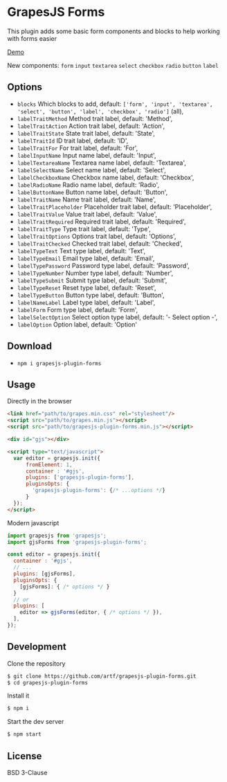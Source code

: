 # GrapesJS Forms

This plugin adds some basic form components and blocks to help working with forms easier

[Demo](http://grapesjs.com/demo.html)
<br/>

New components:
`form`
`input`
`textarea`
`select`
`checkbox`
`radio`
`button`
`label`



## Options

* `blocks` Which blocks to add, default: `['form', 'input', 'textarea', 'select', 'button', 'label', 'checkbox', 'radio']` (all),
* `labelTraitMethod` Method trait label, default: 'Method',
* `labelTraitAction` Action trait label, default: 'Action',
* `labelTraitState` State trait label,  default: 'State',
* `labelTraitId` ID trait label, default: 'ID',
* `labelTraitFor` For trait label, default: 'For',
* `labelInputName` Input name label, default: 'Input',
* `labelTextareaName` Textarea name label, default: 'Textarea',
* `labelSelectName` Select name label, default: 'Select',
* `labelCheckboxName` Checkbox name label, default: 'Checkbox',
* `labelRadioName` Radio name label, default: 'Radio',
* `labelButtonName` Button name label, default: 'Button',
* `labelTraitName` Name trait label, default: 'Name',
* `labelTraitPlaceholder` Placeholder trait label, default: 'Placeholder',
* `labelTraitValue` Value trait label, default: 'Value',
* `labelTraitRequired` Required trait label, default: 'Required',
* `labelTraitType` Type trait label, default: 'Type',
* `labelTraitOptions` Options trait label, default: 'Options',
* `labelTraitChecked` Checked trait label, default: 'Checked',
* `labelTypeText` Text type label, default: 'Text',
* `labelTypeEmail` Email type label, default: 'Email',
* `labelTypePassword` Password type label, default: 'Password',
* `labelTypeNumber` Number type label, default: 'Number',
* `labelTypeSubmit` Submit type label, default: 'Submit',
* `labelTypeReset` Reset type label, default: 'Reset',
* `labelTypeButton` Button type label, default: 'Button',
* `labelNameLabel` Label type label, default: 'Label',
* `labelForm` Form type label, default: 'Form',
* `labelSelectOption` Select option type label, default: '- Select option -',
* `labelOption` Option label, default: 'Option'



## Download

* `npm i grapesjs-plugin-forms`



## Usage

Directly in the browser

```html
<link href="path/to/grapes.min.css" rel="stylesheet"/>
<script src="path/to/grapes.min.js"></script>
<script src="path/to/grapesjs-plugin-forms.min.js"></script>

<div id="gjs"></div>

<script type="text/javascript">
  var editor = grapesjs.init({
      fromElement: 1,
      container : '#gjs',
      plugins: ['grapesjs-plugin-forms'],
      pluginsOpts: {
        'grapesjs-plugin-forms': {/* ...options */}
      }
  });
</script>
```

Modern javascript

```js
import grapesjs from 'grapesjs';
import gjsForms from 'grapesjs-plugin-forms';

const editor = grapesjs.init({
  container : '#gjs',
  // ...
  plugins: [gjsForms],
  pluginsOpts: {
    [gjsForms]: { /* options */ }
  }
  // or
  plugins: [
    editor => gjsForms(editor, { /* options */ }),
  ],
});
```



## Development

Clone the repository

```sh
$ git clone https://github.com/artf/grapesjs-plugin-forms.git
$ cd grapesjs-plugin-forms
```

Install it

```sh
$ npm i
```

Start the dev server

```sh
$ npm start
```


## License

BSD 3-Clause

